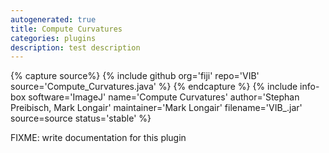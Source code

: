 ```yaml
---
autogenerated: true
title: Compute Curvatures
categories: plugins
description: test description
---
```



{% capture source%}
{% include github org='fiji' repo='VIB' source='Compute\_Curvatures.java' %}
{% endcapture %}
{% include info-box software='ImageJ' name='Compute Curvatures' author='Stephan Preibisch, Mark Longair' maintainer='Mark Longair' filename='VIB\_.jar' source=source status='stable' %}

FIXME: write documentation for this plugin
